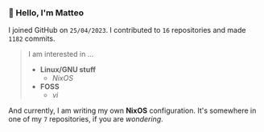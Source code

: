 ### 👋 Hello, I'm Matteo

I joined GitHub on `25/04/2023`.
I contributed to `16` repositories and made `1182` commits.

> I am interested in ...
> 
> - **Linux/GNU stuff**
>     - *NixOS*
> - **FOSS**
>   - *vi*

And currently, I am writing my own **NixOS** configuration. It's somewhere in one of my `7` repositories, if you are *wondering*.
